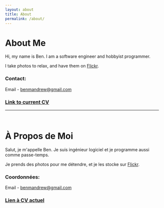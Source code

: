 ```yaml
---
layout: about
title: About
permalink: /about/
---
```


# About Me

Hi, my name is Ben. I am a software engineer and hobbyist programmer.

I take photos to relax, and have them on <a href="https://www.flickr.com/photos/benmandrew/">Flickr</a>.

### Contact:

Email - <a href="mailto:benmandrew@gmail.com">benmandrew@gmail.com</a>

### <a href="#">Link to current CV</a>

---

<div style="padding-top: 1em;"></div>

# À Propos de Moi

Salut, je m'appelle Ben. Je suis ingénieur logiciel et je programme aussi comme passe-temps.

Je prends des photos pour me détendre, et je les stocke sur <a href="https://www.flickr.com/photos/benmandrew/">Flickr</a>.

### Coordonnées:

Email - <a href="mailto:benmandrew@gmail.com">benmandrew@gmail.com</a>

### <a href="#">Lien à CV actuel</a>
